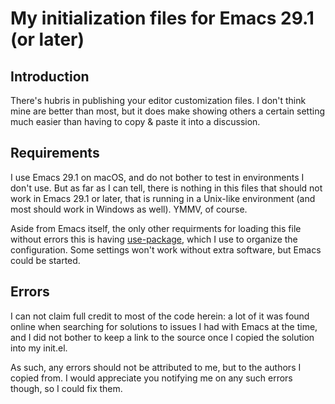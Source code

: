 # My initialization files for Emacs 29.1 (or later)

## Introduction

There's hubris in publishing your editor customization files. I don't think mine are better
than most, but it does make showing others a certain setting much easier than having to copy
& paste it into a discussion.

## Requirements

I use Emacs 29.1 on macOS, and do not bother to test in environments I don't use.  But as
far as I can tell, there is nothing in this files that should not work in Emacs 29.1 or
later, that is running in a Unix-like environment (and most should work in Windows as
well). YMMV, of course.

Aside from Emacs itself, the only other requirments for loading this file without errors
this is having [use-package](https://github.com/jwiegley/use-package), which I use to
organize the configuration. Some settings won't work without extra software, but Emacs could
be started.

## Errors

I can not claim full credit to most of the code herein: a lot of it was found online when
searching for solutions to issues I had with Emacs at the time, and I did not bother to keep
a link to the source once I copied the solution into my init.el.

As such, any errors should not be attributed to me, but to the authors I copied from. I
would appreciate you notifying me on any such errors though, so I could fix them.

